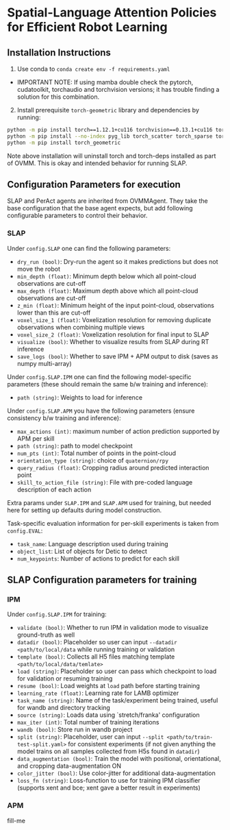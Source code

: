 # Spatial-Language Attention Policies for Efficient Robot Learning

## Installation Instructions

1. Use conda to `conda create env -f requirements.yaml` 
  - IMPORTANT NOTE: If using mamba double check the pytorch, cudatoolkit, torchaudio and torchvision versions; it has trouble finding a solution for this combination.
2. Install prerequisite `torch-geometric` library and dependencies by running:
```bash
python -m pip install torch==1.12.1+cu116 torchvision==0.13.1+cu116 torchaudio==0.12.1 --extra-index-url https://download.pytorch.org/whl/cu116
python -m pip install --no-index pyg_lib torch_scatter torch_sparse torch_cluster torch_spline_conv -f https://data.pyg.org/whl/torch-1.12.1+cu116.html
python -m pip install torch_geometric
```

Note above installation will uninstall torch and torch-deps installed as part of OVMM. This is okay and intended behavior for running SLAP.

## Configuration Parameters for execution

SLAP and PerAct agents are inherited from OVMMAgent. They take the base configuration 
that the base agent expects, but add following configurable parameters to control their behavior.

### SLAP 
Under `config.SLAP` one can find the following parameters:

- `dry_run (bool)`: Dry-run the agent so it makes predictions but does not move the robot 
- `min_depth (float)`: Minimum depth below which all point-cloud observations are cut-off
- `max_depth (float)`: Maximum depth above which all point-cloud observations are cut-off
- `z_min (float)`: Minimum height of the input point-cloud, observations lower than this are cut-off
- `voxel_size_1 (float)`: Voxelization resolution for removing duplicate observations when combining multiple views
- `voxel_size_2 (float)`: Voxelization resolution for final input to SLAP
- `visualize (bool)`: Whether to visualize results from SLAP during RT inference
- `save_logs (bool)`: Whether to save IPM + APM output to disk (saves as numpy multi-array)

Under `config.SLAP.IPM` one can find the following model-specific parameters (these should remain the same b/w training and inference): 
- `path (string)`: Weights to load for inference

Under `config.SLAP.APM` you have the following parameters (ensure consistency b/w training and inference): 
- `max_actions (int)`: maximum number of action prediction supported by APM per skill
- `path (string)`: path to model checkpoint
- `num_pts (int)`: Total number of points in the point-cloud
- `orientation_type (string)`: choice of `quaternion/rpy`
- `query_radius (float)`: Cropping radius around predicted interaction point
- `skill_to_action_file (string)`: File with pre-coded language description of each action

Extra params under `SLAP.IPM` and `SLAP.APM` used for training, but needed here for setting up defaults during model construction. 

Task-specific evaluation information for per-skill experiments is taken from `config.EVAL`: 
- `task_name`: Language description used during training
- `object_list`: List of objects for Detic to detect
- `num_keypoints`: Number of actions to predict for each skill

## SLAP Configuration parameters for training

### IPM

Under  `config.SLAP.IPM` for training:
- `validate (bool)`: Whether to run IPM in validation mode to visualize ground-truth as well
- `datadir (bool)`: Placeholder so user can input `--datadir <path/to/local/data` while running training or validation
- `template (bool)`: Collects all H5 files matching template `<path/to/local/data/temlate>`
- `load (string)`: Placeholder so user can pass which checkpoint to load for validation or resuming training
- `resume (bool)`: Load weights at `load` path before starting training
- `learning_rate (float)`: Learning rate for LAMB optimizer
- `task_name (string)`: Name of the task/experiment being trained, useful for wandb and directory tracking
- `source (string)`: Loads data using `stretch/franka' configuration
- `max_iter (int)`: Total number of training iterations
- `wandb (bool)`: Store run in wandb project
- `split (string)`: Placeholder, user can input `--split <path/to/train-test-split.yaml>` for consistent experiments (if not given anything the model trains on all samples collected from H5s found in `datadir`)
- `data_augmentation (bool)`: Train the model with positional, orientational, and cropping data-augmentation ON
- `color_jitter (bool)`: Use color-jitter for additional data-augmentation
- `loss_fn (string)`: Loss-function to use for training IPM classifier (supports xent and bce; xent
  gave a better result in experiments)

### APM

fill-me